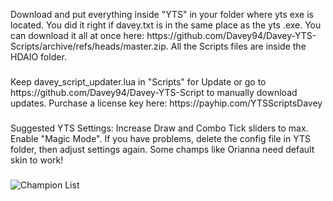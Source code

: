 <p align="left">Download and put everything inside "YTS" in your folder where yts exe is located. You did it right if davey.txt is in the same place as the yts .exe. You can download it all at once here: https://github.com/Davey94/Davey-YTS-Scripts/archive/refs/heads/master.zip. All the Scripts files are inside the HDAIO folder.</p>

###

<p align="left">Keep davey_script_updater.lua in "Scripts" for Update or go to https://github.com/Davey94/Davey-YTS-Script to manually download updates. Purchase a license key here: https://payhip.com/YTSScriptsDavey</p>

###

<p align="left">Suggested YTS Settings: Increase Draw and Combo Tick sliders to max. Enable "Magic Mode". If you have problems, delete the config file in YTS folder, then adjust settings again. Some champs like Orianna need default skin to work!</p>

###

![Champion List](https://media.discordapp.net/attachments/1173004730881032332/1181638191892156518/my-image_3.png?ex=6581c952&is=656f5452&hm=f1cd01b36aa37aa6e379341e65a98d0e326529f3583613a73cf72eefbc05746f&=&format=webp&quality=lossless&width=957&height=467)
